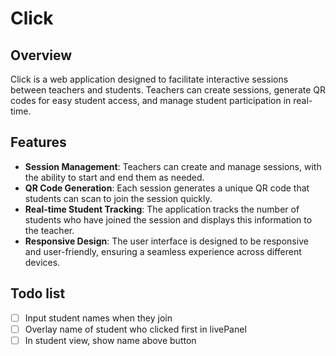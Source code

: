 # Click

## Overview

Click is a web application designed to facilitate interactive sessions between teachers and students. Teachers can create sessions, generate QR codes for easy student access, and manage student participation in real-time.

## Features 
- **Session Management**: Teachers can create and manage sessions, with the ability to start and end them as needed.
- **QR Code Generation**: Each session generates a unique QR code that students can scan to join the session quickly.
- **Real-time Student Tracking**: The application tracks the number of students who have joined the session and displays this information to the teacher.
- **Responsive Design**: The user interface is designed to be responsive and user-friendly, ensuring a seamless experience across different devices.

## Todo list

- [ ] Input student names when they join
- [ ] Overlay name of student who clicked first in livePanel
- [ ] In student view, show name above button